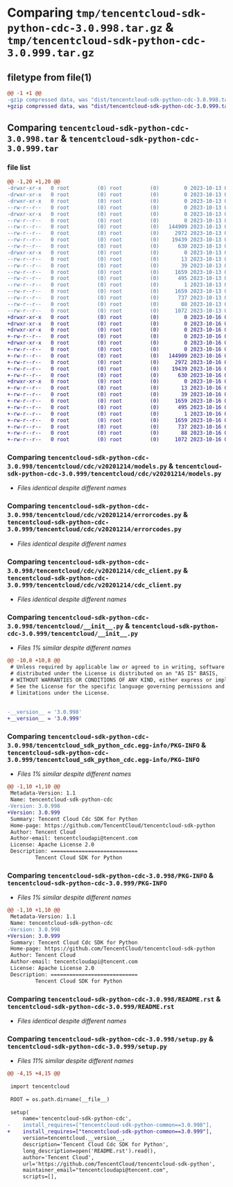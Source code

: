# Comparing `tmp/tencentcloud-sdk-python-cdc-3.0.998.tar.gz` & `tmp/tencentcloud-sdk-python-cdc-3.0.999.tar.gz`

## filetype from file(1)

```diff
@@ -1 +1 @@
-gzip compressed data, was "dist/tencentcloud-sdk-python-cdc-3.0.998.tar", last modified: Fri Oct 13 00:22:58 2023, max compression
+gzip compressed data, was "dist/tencentcloud-sdk-python-cdc-3.0.999.tar", last modified: Mon Oct 16 00:22:10 2023, max compression
```

## Comparing `tencentcloud-sdk-python-cdc-3.0.998.tar` & `tencentcloud-sdk-python-cdc-3.0.999.tar`

### file list

```diff
@@ -1,20 +1,20 @@
-drwxr-xr-x   0 root         (0) root         (0)        0 2023-10-13 00:22:58.000000 tencentcloud-sdk-python-cdc-3.0.998/
-drwxr-xr-x   0 root         (0) root         (0)        0 2023-10-13 00:22:58.000000 tencentcloud-sdk-python-cdc-3.0.998/tencentcloud/
-drwxr-xr-x   0 root         (0) root         (0)        0 2023-10-13 00:22:58.000000 tencentcloud-sdk-python-cdc-3.0.998/tencentcloud/cdc/
--rw-r--r--   0 root         (0) root         (0)        0 2023-10-13 00:22:58.000000 tencentcloud-sdk-python-cdc-3.0.998/tencentcloud/cdc/__init__.py
-drwxr-xr-x   0 root         (0) root         (0)        0 2023-10-13 00:22:58.000000 tencentcloud-sdk-python-cdc-3.0.998/tencentcloud/cdc/v20201214/
--rw-r--r--   0 root         (0) root         (0)        0 2023-10-13 00:22:58.000000 tencentcloud-sdk-python-cdc-3.0.998/tencentcloud/cdc/v20201214/__init__.py
--rw-r--r--   0 root         (0) root         (0)   144909 2023-10-13 00:22:58.000000 tencentcloud-sdk-python-cdc-3.0.998/tencentcloud/cdc/v20201214/models.py
--rw-r--r--   0 root         (0) root         (0)     2972 2023-10-13 00:22:58.000000 tencentcloud-sdk-python-cdc-3.0.998/tencentcloud/cdc/v20201214/errorcodes.py
--rw-r--r--   0 root         (0) root         (0)    19439 2023-10-13 00:22:58.000000 tencentcloud-sdk-python-cdc-3.0.998/tencentcloud/cdc/v20201214/cdc_client.py
--rw-r--r--   0 root         (0) root         (0)      630 2023-10-13 00:22:58.000000 tencentcloud-sdk-python-cdc-3.0.998/tencentcloud/__init__.py
-drwxr-xr-x   0 root         (0) root         (0)        0 2023-10-13 00:22:58.000000 tencentcloud-sdk-python-cdc-3.0.998/tencentcloud_sdk_python_cdc.egg-info/
--rw-r--r--   0 root         (0) root         (0)       13 2023-10-13 00:22:58.000000 tencentcloud-sdk-python-cdc-3.0.998/tencentcloud_sdk_python_cdc.egg-info/top_level.txt
--rw-r--r--   0 root         (0) root         (0)       39 2023-10-13 00:22:58.000000 tencentcloud-sdk-python-cdc-3.0.998/tencentcloud_sdk_python_cdc.egg-info/requires.txt
--rw-r--r--   0 root         (0) root         (0)     1659 2023-10-13 00:22:58.000000 tencentcloud-sdk-python-cdc-3.0.998/tencentcloud_sdk_python_cdc.egg-info/PKG-INFO
--rw-r--r--   0 root         (0) root         (0)      495 2023-10-13 00:22:58.000000 tencentcloud-sdk-python-cdc-3.0.998/tencentcloud_sdk_python_cdc.egg-info/SOURCES.txt
--rw-r--r--   0 root         (0) root         (0)        1 2023-10-13 00:22:58.000000 tencentcloud-sdk-python-cdc-3.0.998/tencentcloud_sdk_python_cdc.egg-info/dependency_links.txt
--rw-r--r--   0 root         (0) root         (0)     1659 2023-10-13 00:22:58.000000 tencentcloud-sdk-python-cdc-3.0.998/PKG-INFO
--rw-r--r--   0 root         (0) root         (0)      737 2023-10-13 00:22:58.000000 tencentcloud-sdk-python-cdc-3.0.998/README.rst
--rw-r--r--   0 root         (0) root         (0)       88 2023-10-13 00:22:58.000000 tencentcloud-sdk-python-cdc-3.0.998/setup.cfg
--rw-r--r--   0 root         (0) root         (0)     1072 2023-10-13 00:22:58.000000 tencentcloud-sdk-python-cdc-3.0.998/setup.py
+drwxr-xr-x   0 root         (0) root         (0)        0 2023-10-16 00:22:10.000000 tencentcloud-sdk-python-cdc-3.0.999/
+drwxr-xr-x   0 root         (0) root         (0)        0 2023-10-16 00:22:10.000000 tencentcloud-sdk-python-cdc-3.0.999/tencentcloud/
+drwxr-xr-x   0 root         (0) root         (0)        0 2023-10-16 00:22:10.000000 tencentcloud-sdk-python-cdc-3.0.999/tencentcloud/cdc/
+-rw-r--r--   0 root         (0) root         (0)        0 2023-10-16 00:22:10.000000 tencentcloud-sdk-python-cdc-3.0.999/tencentcloud/cdc/__init__.py
+drwxr-xr-x   0 root         (0) root         (0)        0 2023-10-16 00:22:10.000000 tencentcloud-sdk-python-cdc-3.0.999/tencentcloud/cdc/v20201214/
+-rw-r--r--   0 root         (0) root         (0)        0 2023-10-16 00:22:10.000000 tencentcloud-sdk-python-cdc-3.0.999/tencentcloud/cdc/v20201214/__init__.py
+-rw-r--r--   0 root         (0) root         (0)   144909 2023-10-16 00:22:10.000000 tencentcloud-sdk-python-cdc-3.0.999/tencentcloud/cdc/v20201214/models.py
+-rw-r--r--   0 root         (0) root         (0)     2972 2023-10-16 00:22:10.000000 tencentcloud-sdk-python-cdc-3.0.999/tencentcloud/cdc/v20201214/errorcodes.py
+-rw-r--r--   0 root         (0) root         (0)    19439 2023-10-16 00:22:10.000000 tencentcloud-sdk-python-cdc-3.0.999/tencentcloud/cdc/v20201214/cdc_client.py
+-rw-r--r--   0 root         (0) root         (0)      630 2023-10-16 00:22:10.000000 tencentcloud-sdk-python-cdc-3.0.999/tencentcloud/__init__.py
+drwxr-xr-x   0 root         (0) root         (0)        0 2023-10-16 00:22:10.000000 tencentcloud-sdk-python-cdc-3.0.999/tencentcloud_sdk_python_cdc.egg-info/
+-rw-r--r--   0 root         (0) root         (0)       13 2023-10-16 00:22:10.000000 tencentcloud-sdk-python-cdc-3.0.999/tencentcloud_sdk_python_cdc.egg-info/top_level.txt
+-rw-r--r--   0 root         (0) root         (0)       39 2023-10-16 00:22:10.000000 tencentcloud-sdk-python-cdc-3.0.999/tencentcloud_sdk_python_cdc.egg-info/requires.txt
+-rw-r--r--   0 root         (0) root         (0)     1659 2023-10-16 00:22:10.000000 tencentcloud-sdk-python-cdc-3.0.999/tencentcloud_sdk_python_cdc.egg-info/PKG-INFO
+-rw-r--r--   0 root         (0) root         (0)      495 2023-10-16 00:22:10.000000 tencentcloud-sdk-python-cdc-3.0.999/tencentcloud_sdk_python_cdc.egg-info/SOURCES.txt
+-rw-r--r--   0 root         (0) root         (0)        1 2023-10-16 00:22:10.000000 tencentcloud-sdk-python-cdc-3.0.999/tencentcloud_sdk_python_cdc.egg-info/dependency_links.txt
+-rw-r--r--   0 root         (0) root         (0)     1659 2023-10-16 00:22:10.000000 tencentcloud-sdk-python-cdc-3.0.999/PKG-INFO
+-rw-r--r--   0 root         (0) root         (0)      737 2023-10-16 00:22:10.000000 tencentcloud-sdk-python-cdc-3.0.999/README.rst
+-rw-r--r--   0 root         (0) root         (0)       88 2023-10-16 00:22:10.000000 tencentcloud-sdk-python-cdc-3.0.999/setup.cfg
+-rw-r--r--   0 root         (0) root         (0)     1072 2023-10-16 00:22:10.000000 tencentcloud-sdk-python-cdc-3.0.999/setup.py
```

### Comparing `tencentcloud-sdk-python-cdc-3.0.998/tencentcloud/cdc/v20201214/models.py` & `tencentcloud-sdk-python-cdc-3.0.999/tencentcloud/cdc/v20201214/models.py`

 * *Files identical despite different names*

### Comparing `tencentcloud-sdk-python-cdc-3.0.998/tencentcloud/cdc/v20201214/errorcodes.py` & `tencentcloud-sdk-python-cdc-3.0.999/tencentcloud/cdc/v20201214/errorcodes.py`

 * *Files identical despite different names*

### Comparing `tencentcloud-sdk-python-cdc-3.0.998/tencentcloud/cdc/v20201214/cdc_client.py` & `tencentcloud-sdk-python-cdc-3.0.999/tencentcloud/cdc/v20201214/cdc_client.py`

 * *Files identical despite different names*

### Comparing `tencentcloud-sdk-python-cdc-3.0.998/tencentcloud/__init__.py` & `tencentcloud-sdk-python-cdc-3.0.999/tencentcloud/__init__.py`

 * *Files 1% similar despite different names*

```diff
@@ -10,8 +10,8 @@
 # Unless required by applicable law or agreed to in writing, software
 # distributed under the License is distributed on an "AS IS" BASIS,
 # WITHOUT WARRANTIES OR CONDITIONS OF ANY KIND, either express or implied.
 # See the License for the specific language governing permissions and
 # limitations under the License.
 
 
-__version__ = '3.0.998'
+__version__ = '3.0.999'
```

### Comparing `tencentcloud-sdk-python-cdc-3.0.998/tencentcloud_sdk_python_cdc.egg-info/PKG-INFO` & `tencentcloud-sdk-python-cdc-3.0.999/tencentcloud_sdk_python_cdc.egg-info/PKG-INFO`

 * *Files 1% similar despite different names*

```diff
@@ -1,10 +1,10 @@
 Metadata-Version: 1.1
 Name: tencentcloud-sdk-python-cdc
-Version: 3.0.998
+Version: 3.0.999
 Summary: Tencent Cloud Cdc SDK for Python
 Home-page: https://github.com/TencentCloud/tencentcloud-sdk-python
 Author: Tencent Cloud
 Author-email: tencentcloudapi@tencent.com
 License: Apache License 2.0
 Description: ============================
         Tencent Cloud SDK for Python
```

### Comparing `tencentcloud-sdk-python-cdc-3.0.998/PKG-INFO` & `tencentcloud-sdk-python-cdc-3.0.999/PKG-INFO`

 * *Files 1% similar despite different names*

```diff
@@ -1,10 +1,10 @@
 Metadata-Version: 1.1
 Name: tencentcloud-sdk-python-cdc
-Version: 3.0.998
+Version: 3.0.999
 Summary: Tencent Cloud Cdc SDK for Python
 Home-page: https://github.com/TencentCloud/tencentcloud-sdk-python
 Author: Tencent Cloud
 Author-email: tencentcloudapi@tencent.com
 License: Apache License 2.0
 Description: ============================
         Tencent Cloud SDK for Python
```

### Comparing `tencentcloud-sdk-python-cdc-3.0.998/README.rst` & `tencentcloud-sdk-python-cdc-3.0.999/README.rst`

 * *Files identical despite different names*

### Comparing `tencentcloud-sdk-python-cdc-3.0.998/setup.py` & `tencentcloud-sdk-python-cdc-3.0.999/setup.py`

 * *Files 11% similar despite different names*

```diff
@@ -4,15 +4,15 @@
 
 import tencentcloud
 
 ROOT = os.path.dirname(__file__)
 
 setup(
     name='tencentcloud-sdk-python-cdc',
-    install_requires=["tencentcloud-sdk-python-common==3.0.998"],
+    install_requires=["tencentcloud-sdk-python-common==3.0.999"],
     version=tencentcloud.__version__,
     description='Tencent Cloud Cdc SDK for Python',
     long_description=open('README.rst').read(),
     author='Tencent Cloud',
     url='https://github.com/TencentCloud/tencentcloud-sdk-python',
     maintainer_email="tencentcloudapi@tencent.com",
     scripts=[],
```

